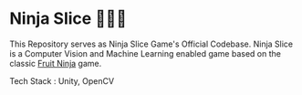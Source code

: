 # Ninja Slice 🥷🏻🍉
This Repository serves as Ninja Slice Game's Official Codebase.
Ninja Slice is a Computer Vision and Machine Learning enabled game based on the classic [Fruit Ninja](https://www.halfbrick.com/games/fruit-ninja) game.

Tech Stack : Unity, OpenCV
